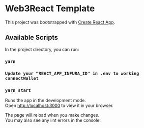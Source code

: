 # Web3React Template

This project was bootstrapped with [Create React App](https://github.com/facebook/create-react-app).

## Available Scripts

In the project directory, you can run:

### `yarn`

### `Update your "REACT_APP_INFURA_ID" in .env to working connectWallet`

### `yarn start`

Runs the app in the development mode.\
Open [http://localhost:3000](http://localhost:3000) to view it in your browser.

The page will reload when you make changes.\
You may also see any lint errors in the console.
